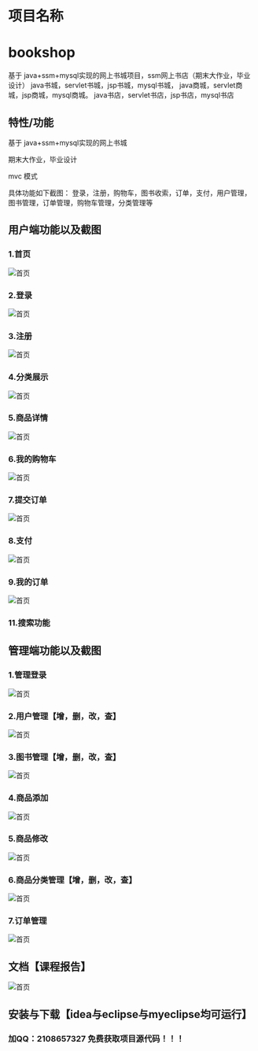 # 项目名称
# bookshop
基于 java+ssm+mysql实现的网上书城项目，ssm网上书店（期末大作业，毕业设计） java书城，servlet书城，jsp书城，mysql书城， java商城，servlet商城，jsp商城，mysql商城。 java书店，servlet书店，jsp书店，mysql书店


## 特性/功能

基于 java+ssm+mysql实现的网上书城

期末大作业，毕业设计

mvc 模式   

具体功能如下截图：
  登录，注册，购物车，图书收索，订单，支付，用户管理，图书管理，订单管理，购物车管理，分类管理等
  

## 用户端功能以及截图
### 1.首页
![首页](./10.png)

### 2.登录                
![首页](./16.png)

### 3.注册
![首页](./2.png)

### 4.分类展示
![首页](./5.png)

### 5.商品详情
![首页](./14.png)

### 6.我的购物车
![首页](./15.png)

### 7.提交订单
![首页](./13.png)

### 8.支付
![首页](./7.png)

### 9.我的订单
![首页](./4.png)


### 11.搜索功能
  

## 管理端功能以及截图

### 1.管理登录
![首页](./11.png)

### 2.用户管理【增，删，改，查】
![首页](./17.png)

### 3.图书管理【增，删，改，查】
![首页](./8.png)

### 4.商品添加
![首页](./3.png)

### 5.商品修改
![首页](./3.png)

### 6.商品分类管理【增，删，改，查】
![首页](./1.png)

### 7.订单管理
![首页](./6.png)


## 文档【课程报告】
![首页](./18.png)

## 安装与下载【idea与eclipse与myeclipse均可运行】
### 加QQ：2108657327 免费获取项目源代码！！！ 
